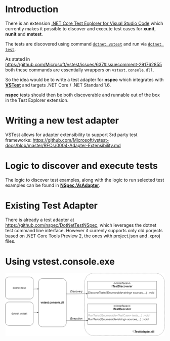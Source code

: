 # Introduction

There is an extension [.NET Core Test Explorer for Visual Studio Code](https://github.com/formulahendry/vscode-dotnet-test-explorer) which currently makes it possible to discover and execute test cases for **xunit**, **nunit** and **mstest**.

The tests are discovered using command [`dotnet vstest`](https://docs.microsoft.com/en-us/dotnet/core/tools/dotnet-vstest) and run via [`dotnet test`](https://docs.microsoft.com/en-us/dotnet/core/tools/dotnet-test).

As stated in https://github.com/Microsoft/vstest/issues/637#issuecomment-291762855 both these commands are essentially wrappers on `vstest.console.dll`.

So the idea would be to write a test adapter for **nspec** which integrates with [**VSTest**](https://github.com/Microsoft/vstest) and targets .NET Core / .NET Standard 1.6.

**nspec** tests should then be both discoverable and runnable out of the box in the Test Explorer extension.


# Writing a new test adapter

VSTest allows for adapter extensibility to support 3rd party test frameworks:
https://github.com/Microsoft/vstest-docs/blob/master/RFCs/0004-Adapter-Extensibility.md

# Logic to discover and execute tests

The logic to discover test examples, along with the logic to run selected test examples can be found in [**NSpec.VsAdapter**](https://github.com/nspec/NSpec.VsAdapter).

# Existing Test Adapter

There is already a test adapter at https://github.com/nspec/DotNetTestNSpec, which leverages the dotnet test command line interface. However it currenly supports only old porjects based on .NET Core Tools Preview 2, the ones with project.json and .xproj files.

# Using vstest.console.exe

![TestAdapterCli](/pictures/testadaptercli.png)